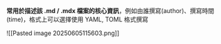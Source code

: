 **常用於描述該 .md / .mdx 檔案的核心資訊**，例如由誰撰寫(author)、撰寫時間(time)，格式上可以選擇使用 YAML, TOML 格式撰寫

![[Pasted image 20250605115603.png]]



